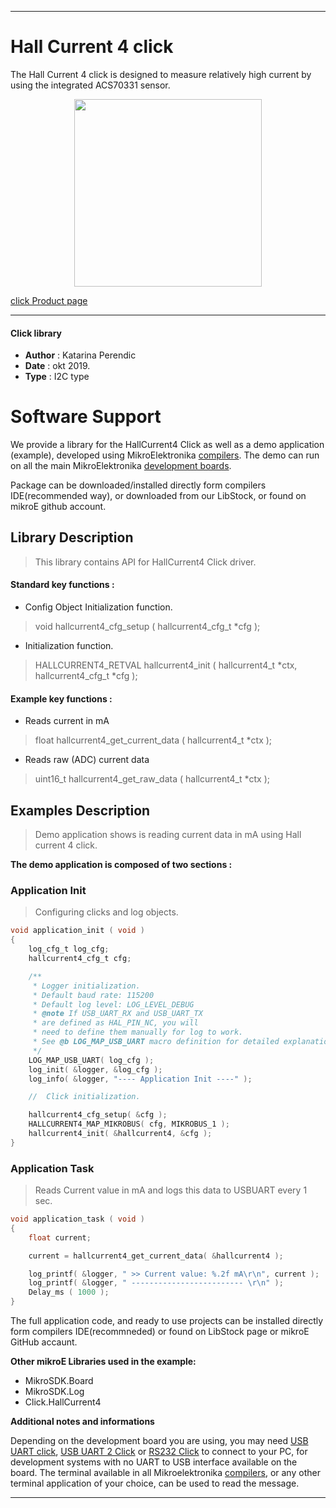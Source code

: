 
 

---
# Hall Current 4 click

The Hall Current 4 click is designed to measure relatively high current by using the integrated ACS70331 sensor.

<p align="center">
  <img src="https://download.mikroe.com/images/click_for_ide/hallcurrent4_click.png" height=300px>
</p>

[click Product page](https://www.mikroe.com/hall-current-4-click)

---


#### Click library 

- **Author**        : Katarina Perendic
- **Date**          : okt 2019.
- **Type**          : I2C type


# Software Support

We provide a library for the HallCurrent4 Click 
as well as a demo application (example), developed using MikroElektronika 
[compilers](https://shop.mikroe.com/compilers). 
The demo can run on all the main MikroElektronika [development boards](https://shop.mikroe.com/development-boards).

Package can be downloaded/installed directly form compilers IDE(recommended way), or downloaded from our LibStock, or found on mikroE github account. 

## Library Description

> This library contains API for HallCurrent4 Click driver.

#### Standard key functions :

- Config Object Initialization function.
> void hallcurrent4_cfg_setup ( hallcurrent4_cfg_t *cfg ); 
 
- Initialization function.
> HALLCURRENT4_RETVAL hallcurrent4_init ( hallcurrent4_t *ctx, hallcurrent4_cfg_t *cfg );

#### Example key functions :

- Reads current in mA
> float hallcurrent4_get_current_data ( hallcurrent4_t *ctx );
 
- Reads raw (ADC) current data
> uint16_t hallcurrent4_get_raw_data ( hallcurrent4_t *ctx );

## Examples Description

> Demo application shows is reading current data in mA using Hall current 4 click. 

**The demo application is composed of two sections :**

### Application Init 

> Configuring clicks and log objects.

```c
void application_init ( void )
{
    log_cfg_t log_cfg;
    hallcurrent4_cfg_t cfg;

    /** 
     * Logger initialization.
     * Default baud rate: 115200
     * Default log level: LOG_LEVEL_DEBUG
     * @note If USB_UART_RX and USB_UART_TX 
     * are defined as HAL_PIN_NC, you will 
     * need to define them manually for log to work. 
     * See @b LOG_MAP_USB_UART macro definition for detailed explanation.
     */
    LOG_MAP_USB_UART( log_cfg );
    log_init( &logger, &log_cfg );
    log_info( &logger, "---- Application Init ----" );

    //  Click initialization.

    hallcurrent4_cfg_setup( &cfg );
    HALLCURRENT4_MAP_MIKROBUS( cfg, MIKROBUS_1 );
    hallcurrent4_init( &hallcurrent4, &cfg );
}
```

### Application Task

> Reads Current value in mA and logs this data to USBUART every 1 sec.

```c
void application_task ( void )
{
    float current;

    current = hallcurrent4_get_current_data( &hallcurrent4 );

    log_printf( &logger, " >> Current value: %.2f mA\r\n", current );
    log_printf( &logger, " ------------------------- \r\n" );
    Delay_ms ( 1000 );
}
```

The full application code, and ready to use projects can be  installed directly form compilers IDE(recommneded) or found on LibStock page or mikroE GitHub accaunt.

**Other mikroE Libraries used in the example:** 

- MikroSDK.Board
- MikroSDK.Log
- Click.HallCurrent4

**Additional notes and informations**

Depending on the development board you are using, you may need 
[USB UART click](https://shop.mikroe.com/usb-uart-click), 
[USB UART 2 Click](https://shop.mikroe.com/usb-uart-2-click) or 
[RS232 Click](https://shop.mikroe.com/rs232-click) to connect to your PC, for 
development systems with no UART to USB interface available on the board. The 
terminal available in all Mikroelektronika 
[compilers](https://shop.mikroe.com/compilers), or any other terminal application 
of your choice, can be used to read the message.



---
